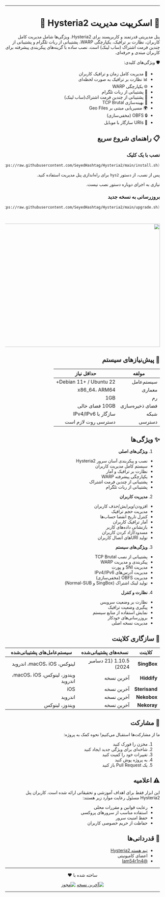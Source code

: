 
---

<div dir="rtl">

# 🚀 اسکریپت مدیریت Hysteria2 🚀

پنل مدیریتی قدرتمند و کاربرپسند برای  Hysteria2. ویژگی‌ها شامل مدیریت کامل کاربران، نظارت بر ترافیک، یکپارچگی WARP، پشتیبانی از ربات تلگرام و پشتیبانی از چندین فرمت اشتراک (ساب لینک) است. نصب ساده با گزینه‌های پیکربندی پیشرفته برای کاربران مبتدی و حرفه‌ای.

🛡️ ویژگی‌های کلیدی:
- 🔐 مدیریت کامل زمان و ترافیک کاربران
- 📊 نظارت بر ترافیک به صورت لحظه‌ای
- 🌐 یکپارچگی WARP
- 🤖 پشتیبانی از ربات تلگرام
- 🔄 پشتیبانی از چندین فرمت اشتراک(ساب لینک)
- 🚄 بهینه‌سازی TCP Brutal
- 🌍 مسیریابی مبتنی بر Geo Files
- 🔒 OBFS (مخفی‌سازی)
- 📱 URIs سازگار با موبایل

## 📋 راهنمای شروع سریع

### نصب با یک کلیک
```bash
bash <(curl https://raw.githubusercontent.com/SeyedHashtag/Hysteria2/main/install.sh)
```
پس از نصب، از دستور `hys2` برای راه‌اندازی پنل مدیریت استفاده کنید.

نیازی به اجرای دوباره دستور نصب نیست.

### بروزرسانی به نسخه جدید
```bash
bash <(curl https://raw.githubusercontent.com/SeyedHashtag/Hysteria2/main/upgrade.sh)
```

<br />
<p align="center">
<img src="https://github.com/user-attachments/assets/19282907-285a-4166-a916-0066acfa8a2c" width="600" height="400">
<p/>

## 🔧 پیش‌نیازهای سیستم

| مولفه      | حداقل نیاز |
|------------|-------------|
| سیستم‌عامل | Debian 11+ / Ubuntu 22+ |
| معماری     | x86_64، ARM64 |
| رم         | 1GB |
| فضای ذخیره‌سازی | 10GB فضای خالی |
| شبکه       | سازگار با IPv4/IPv6 |
| دسترسی     | دسترسی روت لازم است |

## ✨ ویژگی‌ها

1. **ویژگی‌های اصلی**
  - نصب و پیکربندی آسان سرور Hysteria2
  - سیستم کامل مدیریت کاربران
  - نظارت بر ترافیک و آمار
  - یکپارچگی پیشرفته WARP
  - پشتیبانی از چندین فرمت اشتراک
  - پشتیبانی از ربات تلگرام

2. **مدیریت کاربران**
  - افزودن/ویرایش/حذف کاربران
  - مدیریت حجم ترافیک
  - کنترل تاریخ انقضا حساب‌ها
  - آمار ترافیک کاربران
  - بازنشانی داده‌های کاربر
  - مسدود/آزاد کردن کاربران
  - تولید URIهای اتصال کاربران

3. **ویژگی‌های سیستم**
  - پشتیبانی از نصب TCP Brutal
  - پیکربندی و مدیریت WARP
  - مدیریت SNI و پورت
  - مدیریت آدرس‌های IPv4/IPv6
  - مدیریت OBFS (مخفی‌سازی)
  - تولید لینک اشتراک (SingBox و Normal-SUB)

4. **نظارت و کنترل**
  - نظارت بر وضعیت سرویس
  - پیگیری وضعیت ترافیک
  - نمایش استفاده از منابع سیستم
  - بروزرسانی‌های خودکار
  - مدیریت نسخه اصلی


## 🔄 سازگاری کلاینت

| کلاینت         | نسخه‌های پشتیبانی‌شده            | سیستم‌عامل‌های پشتیبانی‌شده                                      |
|----------------|---------------------------------|-----------------------------------------------------------------|
| **SingBox**    | 1.10.5 (21 دسامبر 2024)         | لینوکس، macOS، iOS، اندروید                             |
| **Hiddify**    | آخرین نسخه                       | ویندوز، لینوکس، macOS، iOS، اندروید                             |
| **Sterisand**  | آخرین نسخه                       | iOS                                                              |
| **Nekobox**    | آخرین نسخه                       | اندروید                                                          |
| **Nekoray**    | آخرین نسخه                       | ویندوز، لینوکس                                                   |

## 🤝 مشارکت

ما از مشارکت‌ها استقبال می‌کنیم! نحوه کمک به پروژه:
1. مخزن را فورک کنید
2. شاخه‌ای برای ویژگی جدید ایجاد کنید
3. تغییرات خود را کمیت کنید
4. به پروژه پوش کنید
5. یک Pull Request باز کنید

## ⚠️ اعلامیه
این ابزار فقط برای اهداف آموزشی و تحقیقاتی ارائه شده است. کاربران پنل Hysteria2 مسئول رعایت موارد زیر هستند:
- رعایت قوانین و مقررات محلی
- استفاده مناسب از سرورهای پروکسی
- حفظ امنیت سرور
- حفاظت از حریم خصوصی کاربران

## 🙏 قدردانی‌ها

- [تیم هسته Hysteria2](https://github.com/apernet/hysteria)
- اعضای کامیونیتی
- [@Iam54r1n4](https://github.com/Iam54r1n4)

---

<p align="center">ساخته شده با ❤️</p>
<div align="center">
  
[![آخرین نسخه](https://img.shields.io/github/v/release/SeyedHashtag/Hysteria2?style=flat-square)](https://github.com/SeyedHashtag/Hysteria2/releases)
[![مجوز](https://img.shields.io/github/license/SeyedHashtag/Hysteria2?style=flat-square)](LICENSE) 
</div>
</div>


---

